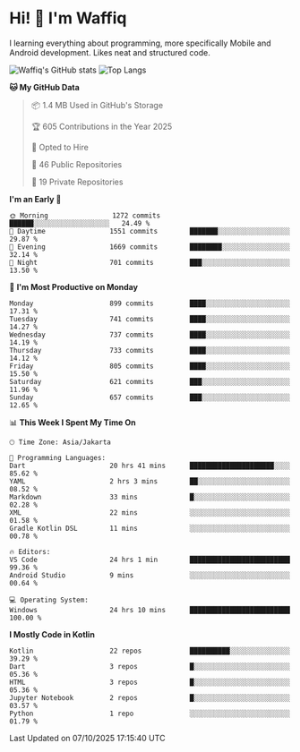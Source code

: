 
# Hi! 👋 I'm Waffiq

I learning everything about programming, more specifically Mobile and Android development. Likes neat and structured code.

<!-- Get to know more about me?

<a href="https://www.linkedin.com/in/waffiqaziz/"><img src="https://img.shields.io/static/v1?label=%20&message=LinkedIn&logo=linkedin&logoColor=white&color=0A66C2&style=for-the-badge" alt="LinkedIn"></a>
<a href="https://www.instagram.com/waffiqaziz/"><img src="https://img.shields.io/static/v1?label=%20&message=instagram&logo=instagram&logoColor=white&labelColor=%23E1306C&color=%23E1306C&style=for-the-badge" alt="Instagram"></a>
<a href="https://web.facebook.com/WaffiqAziz/"><img src="https://img.shields.io/static/v1?label=%20&message=Facebook&logo=facebook&logoColor=white&color=1877F2&style=for-the-badge" alt="Facebook"></a>
<a href="https://twitter.com/waffiqaziz"><img src="https://img.shields.io/static/v1?label=%20&message=X&logo=x&logoColor=white&color=000000&style=for-the-badge" alt="X"></a> -->

![Waffiq's GitHub stats](https://github-readme-stats-eight-theta.vercel.app/api?username=waffiqaziz&show_icons=true&include_all_commits=true&count_private=true&theme=dark)
![Top Langs](https://github-readme-stats.vercel.app/api/top-langs/?username=waffiqaziz&layout=compact&langs_count=8&theme=dark)

<!--START_SECTION:waka-->
**🐱 My GitHub Data** 

> 📦 1.4 MB Used in GitHub's Storage 
 > 
> 🏆 605 Contributions in the Year 2025
 > 
> 💼 Opted to Hire
 > 
> 📜 46 Public Repositories 
 > 
> 🔑 19 Private Repositories 
 > 
**I'm an Early 🐤** 

```text
🌞 Morning                1272 commits        ██████░░░░░░░░░░░░░░░░░░░   24.49 % 
🌆 Daytime                1551 commits        ███████░░░░░░░░░░░░░░░░░░   29.87 % 
🌃 Evening                1669 commits        ████████░░░░░░░░░░░░░░░░░   32.14 % 
🌙 Night                  701 commits         ███░░░░░░░░░░░░░░░░░░░░░░   13.50 % 
```
📅 **I'm Most Productive on Monday** 

```text
Monday                   899 commits         ████░░░░░░░░░░░░░░░░░░░░░   17.31 % 
Tuesday                  741 commits         ████░░░░░░░░░░░░░░░░░░░░░   14.27 % 
Wednesday                737 commits         ████░░░░░░░░░░░░░░░░░░░░░   14.19 % 
Thursday                 733 commits         ████░░░░░░░░░░░░░░░░░░░░░   14.12 % 
Friday                   805 commits         ████░░░░░░░░░░░░░░░░░░░░░   15.50 % 
Saturday                 621 commits         ███░░░░░░░░░░░░░░░░░░░░░░   11.96 % 
Sunday                   657 commits         ███░░░░░░░░░░░░░░░░░░░░░░   12.65 % 
```


📊 **This Week I Spent My Time On** 

```text
🕑︎ Time Zone: Asia/Jakarta

💬 Programming Languages: 
Dart                     20 hrs 41 mins      █████████████████████░░░░   85.62 % 
YAML                     2 hrs 3 mins        ██░░░░░░░░░░░░░░░░░░░░░░░   08.52 % 
Markdown                 33 mins             █░░░░░░░░░░░░░░░░░░░░░░░░   02.28 % 
XML                      22 mins             ░░░░░░░░░░░░░░░░░░░░░░░░░   01.58 % 
Gradle Kotlin DSL        11 mins             ░░░░░░░░░░░░░░░░░░░░░░░░░   00.78 % 

🔥 Editors: 
VS Code                  24 hrs 1 min        █████████████████████████   99.36 % 
Android Studio           9 mins              ░░░░░░░░░░░░░░░░░░░░░░░░░   00.64 % 

💻 Operating System: 
Windows                  24 hrs 10 mins      █████████████████████████   100.00 % 
```

**I Mostly Code in Kotlin** 

```text
Kotlin                   22 repos            ██████████░░░░░░░░░░░░░░░   39.29 % 
Dart                     3 repos             █░░░░░░░░░░░░░░░░░░░░░░░░   05.36 % 
HTML                     3 repos             █░░░░░░░░░░░░░░░░░░░░░░░░   05.36 % 
Jupyter Notebook         2 repos             █░░░░░░░░░░░░░░░░░░░░░░░░   03.57 % 
Python                   1 repo              ░░░░░░░░░░░░░░░░░░░░░░░░░   01.79 % 
```




 Last Updated on 07/10/2025 17:15:40 UTC
<!--END_SECTION:waka-->
